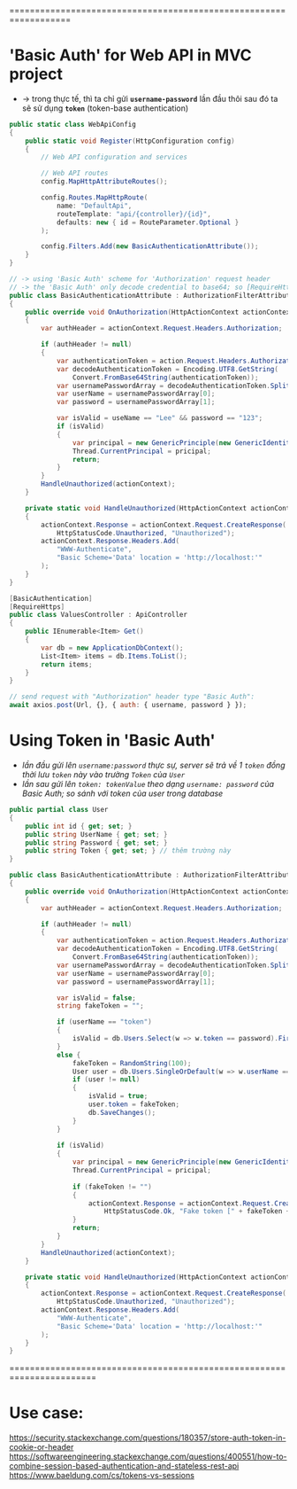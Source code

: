 ==================================================================
# 'Basic Auth' for Web API in MVC project
* -> trong thực tế, thì ta chỉ gửi **`username-password`** lần đầu thôi sau đó ta sẽ sử dụng **`token`** (token-base authentication)

```cs - ~/App_Start/WebApiConfig.cs
public static class WebApiConfig
{
    public static void Register(HttpConfiguration config)
    {
        // Web API configuration and services

        // Web API routes
        config.MapHttpAttributeRoutes();

        config.Routes.MapHttpRoute(
            name: "DefaultApi",
            routeTemplate: "api/{controller}/{id}",
            defaults: new { id = RouteParameter.Optional }
        );

        config.Filters.Add(new BasicAuthenticationAttribute());
    }
}
```

```cs - ~/Filters/BasicAuthenticationAttribute.cs
// -> using 'Basic Auth' scheme for 'Authorization' request header
// -> the 'Basic Auth' only decode credential to base64; so [RequireHttps] is needed to encrypt it
public class BasicAuthenticationAttribute : AuthorizationFilterAttribute
{
    public override void OnAuthorization(HttpActionContext actionContext)
    {
        var authHeader = actionContext.Request.Headers.Authorization;

        if (authHeader != null)
        {
            var authenticationToken = action.Request.Headers.Authorization.Parameter;
            var decodeAuthenticationToken = Encoding.UTF8.GetString(
                Convert.FromBase64String(authenticationToken));
            var usernamePasswordArray = decodeAuthenticationToken.Split(":");
            var userName = usernamePasswordArray[0];
            var password = usernamePasswordArray[1];

            var isValid = useName == "Lee" && password == "123";
            if (isValid)
            {
                var principal = new GenericPrinciple(new GenericIdentity(userName), null);
                Thread.CurrentPrincipal = pricipal;
                return;
            }
        }
        HandleUnauthorized(actionContext);
    }

    private static void HandleUnauthorized(HttpActionContext actionContext)
    {
        actionContext.Response = actionContext.Request.CreateResponse(
            HttpStatusCode.Unauthorized, "Unauthorized");
        actionContext.Response.Headers.Add(
            "WWW-Authenticate", 
            "Basic Scheme='Data' location = 'http://localhost:'"
        );
    }
}
```

```cs - Usage:
[BasicAuthentication]
[RequireHttps]
public class ValuesController : ApiController
{
    public IEnumerable<Item> Get()
    {
        var db = new ApplicationDbContext();
        List<Item> items = db.Items.ToList();
        return items;
    }
}
```

```js - calling API:
// send request with "Authorization" header type "Basic Auth":
await axios.post(Url, {}, { auth: { username, password } });
```

# Using Token in 'Basic Auth'
* _lần đầu gửi lên `username:password` thực sự, server sẽ trả về 1 `token` đồng thời lưu `token` này vào trường `Token` của `User`_
* _lần sau gửi lên `token: tokenValue` theo dạng `username: password` của Basic Auth; so sánh với token của user trong database_

```cs - User.cs
public partial class User 
{
    public int id { get; set; }
    public string UserName { get; set; }
    public string Password { get; set; }
    public string Token { get; set; } // thêm trường này
}
```

```cs - ~/Filters/BasicAuthenticationAttribute.cs
public class BasicAuthenticationAttribute : AuthorizationFilterAttribute
{
    public override void OnAuthorization(HttpActionContext actionContext)
    {
        var authHeader = actionContext.Request.Headers.Authorization;

        if (authHeader != null)
        {
            var authenticationToken = action.Request.Headers.Authorization.Parameter;
            var decodeAuthenticationToken = Encoding.UTF8.GetString(
                Convert.FromBase64String(authenticationToken));
            var usernamePasswordArray = decodeAuthenticationToken.Split(":");
            var userName = usernamePasswordArray[0];
            var password = usernamePasswordArray[1];

            var isValid = false;
            string fakeToken = "";

            if (userName == "token")
            {
                isValid = db.Users.Select(w => w.token == password).FirstOrDefault();
            }
            else {
                fakeToken = RandomString(100);
                User user = db.Users.SingleOrDefault(w => w.userName == userName && w.password == password);
                if (user != null)
                {
                    isValid = true;
                    user.token = fakeToken;
                    db.SaveChanges();
                }
            }
            
            if (isValid)
            {
                var principal = new GenericPrinciple(new GenericIdentity(userName), null);
                Thread.CurrentPrincipal = pricipal;
            
                if (fakeToken != "")
                {
                    actionContext.Response = actionContext.Request.CreateResponse(
                        HttpStatusCode.Ok, "Fake token [" + fakeToken + "]");
                }
                return;
            }
        }
        HandleUnauthorized(actionContext);
    }

    private static void HandleUnauthorized(HttpActionContext actionContext)
    {
        actionContext.Response = actionContext.Request.CreateResponse(
            HttpStatusCode.Unauthorized, "Unauthorized");
        actionContext.Response.Headers.Add(
            "WWW-Authenticate", 
            "Basic Scheme='Data' location = 'http://localhost:'"
        );
    }
}
```

=======================================================================
# Use case:
https://security.stackexchange.com/questions/180357/store-auth-token-in-cookie-or-header
https://softwareengineering.stackexchange.com/questions/400551/how-to-combine-session-based-authentication-and-stateless-rest-api
https://www.baeldung.com/cs/tokens-vs-sessions